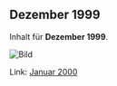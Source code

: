 ## Dezember 1999

Inhalt für **Dezember 1999**.

![Bild](../../files/test.png)

Link: [Januar 2000](../../2000/01/)